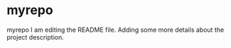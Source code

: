 # myrepo
myrepo
I am editing the README file. Adding some more details about the project description.
